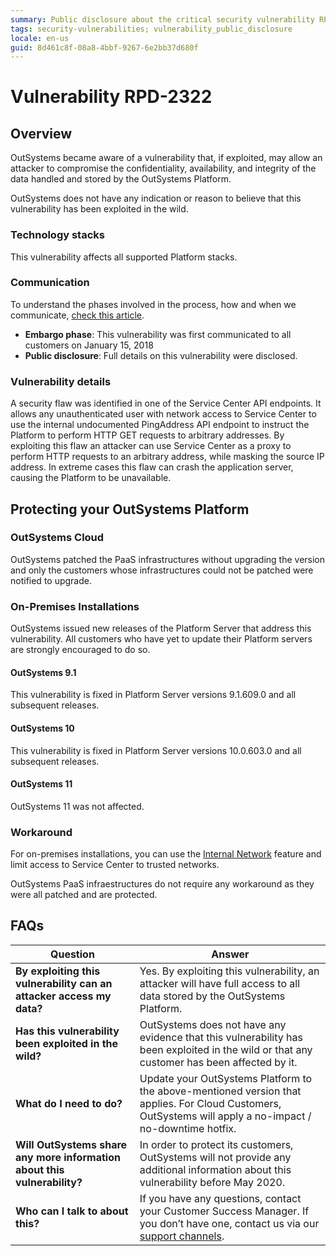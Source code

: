 ```yaml
---
summary: Public disclosure about the critical security vulnerability RPD-2322
tags: security-vulnerabilities; vulnerability_public_disclosure
locale: en-us
guid: 8d461c8f-08a8-4bbf-9267-6e2bb37d680f
---
```


# Vulnerability RPD-2322

## Overview

OutSystems became aware of a vulnerability that, if exploited, may allow an attacker to compromise the confidentiality, availability, and integrity of the data handled and stored by the OutSystems Platform.

OutSystems does not have any indication or reason to believe that this vulnerability has been exploited in the wild.

### Technology stacks

This vulnerability affects all supported Platform stacks. 

### Communication
To understand the phases involved in the process, how and when we communicate, [check this article](https://success.outsystems.com/Support/Security/Vulnerabilities).

   * **Embargo phase**: This vulnerability was first communicated to all customers on January 15, 2018
   * **Public disclosure**: Full details on this vulnerability were disclosed.

### Vulnerability details
A security flaw was identified in one of the Service Center API endpoints. It allows any unauthenticated user with network access to Service Center to use the internal undocumented PingAddress API endpoint to instruct the Platform to perform HTTP GET requests to arbitrary addresses. By exploiting this flaw an attacker can use Service Center as a proxy to perform HTTP requests to an arbitrary address, while masking the source IP address. In extreme cases this flaw can crash the application server, causing the Platform to be unavailable.

## Protecting your OutSystems Platform

### OutSystems Cloud

OutSystems patched the PaaS infrastructures without upgrading the version and only the customers whose infrastructures could not be patched were notified to upgrade.

### On-Premises Installations
OutSystems issued new releases of the Platform Server that address this vulnerability.
All customers who have yet to update their Platform servers are strongly encouraged to do so.

#### OutSystems 9.1
This vulnerability is fixed in Platform Server versions 9.1.609.0 and all subsequent releases.

#### OutSystems 10
This vulnerability is fixed in Platform Server versions 10.0.603.0  and all subsequent releases.

#### OutSystems 11

OutSystems 11 was not affected.

### Workaround

For on-premises installations, you can use the [Internal Network](https://success.outsystems.com/Documentation/10/Managing_the_Applications_Lifecycle/Secure_the_Applications/Configure_an_Internal_Network) feature and limit access to Service Center to trusted networks.

OutSystems PaaS infraestructures do not require any workaround as they were all patched and are protected.

## FAQs

| Question         | Answer                                             |
|--------------------------------------------------------------------------|---------------------------------------------------------------------------------------------------------------------------------------------------------------------|
| **By exploiting this vulnerability can an attacker access my data?**         | Yes. By exploiting this vulnerability, an attacker will have full access to all data stored by the OutSystems Platform.                                             |
| **Has this vulnerability been exploited in the wild?**                   | OutSystems does not have any evidence that this vulnerability has been exploited in the wild or that any customer has been affected by it.                          |
| **What do I need to do?**                                                | Update your OutSystems Platform to the above-mentioned version that applies. For Cloud Customers, OutSystems will apply a no-impact / no-downtime hotfix.            |
| **Will OutSystems share any more information about this vulnerability?** | In order to protect its customers, OutSystems will not provide any additional information about this vulnerability before May 2020.                                 |
| **Who can I talk to about this?**                                        | If you have any questions, contact your Customer Success Manager. If you don’t have one, contact us via our [support channels](https://success.outsystems.com/Support/Enterprise_Customers/OutSystems_Support/01_Contact_OutSystems_technical_support#Contact_Channels). |
